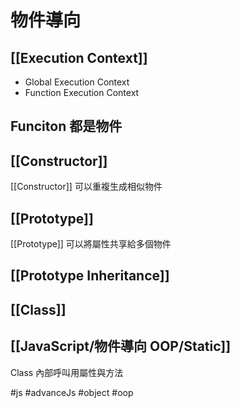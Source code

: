 # 物件導向
## [[Execution Context]]
- Global Execution Context
- Function Execution Context


## Funciton 都是物件

## [[Constructor]]
[[Constructor]] 可以重複生成相似物件
## [[Prototype]]
[[Prototype]] 可以將屬性共享給多個物件
## [[Prototype Inheritance]]
## [[Class]]
## [[JavaScript/物件導向 OOP/Static]]
Class 內部呼叫用屬性與方法

#js #advanceJs #object #oop